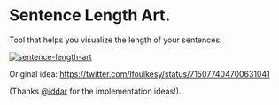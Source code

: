 # Sentence Length Art.
Tool that helps you visualize the length of your sentences.

[![sentence-length-art](docs-assets/thumbnail.png)](http://javier.xyz/sentence-length-art/)

Original idea: https://twitter.com/lfoulkesy/status/715077404700631041

(Thanks [@iddar](http://github.com/iddar/) for the implementation ideas!).

